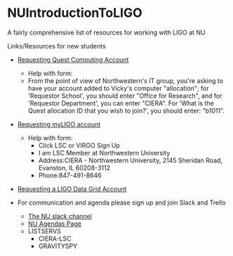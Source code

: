 # NUIntroductionToLIGO
A fairly comprehensive list of resources for working with LIGO at NU

Links/Resources for new students

* [Requesting Quest Computing Account](http://www.it.northwestern.edu/secure/forms/research/allocation-request.html)

  * Help with form:
  * From the point of view of Northwestern's IT group, you're asking to have your account added to Vicky's computer "allocation"; for 'Requestor School', you should enter "Office for Research", and for 'Requestor Department', you can enter "CIERA". For 'What is the Quest allocation ID that you wish to join?', you should enter: "b1011".

* [Requesting myLIGO account](https://my.ligo.org/)

  * Help with form: 
    * Click LSC or VIRGO Sign Up
    * I am LSC Member at Northwestern University
    * Address:CIERA - Northwestern University, 2145 Sheridan Road, Evanston, IL 60208-3112
    * Phone:847-491-8646

* [Requesting a LIGO Data Grid Account](https://wiki.ligo.org/viewauth/LDG/GettingStarted) 

* For communication and agenda please sign up and join Slack and Trello

  * [The NU slack channel](https://cieraligo.slack.com/messages/general/)
  * [NU Agendas Page](https://trello.com/b/SitwSZAy/weekly-ligo-nu-meetings)
  * LISTSERVS
    * CIERA-LSC
    * GRAVITYSPY
  
